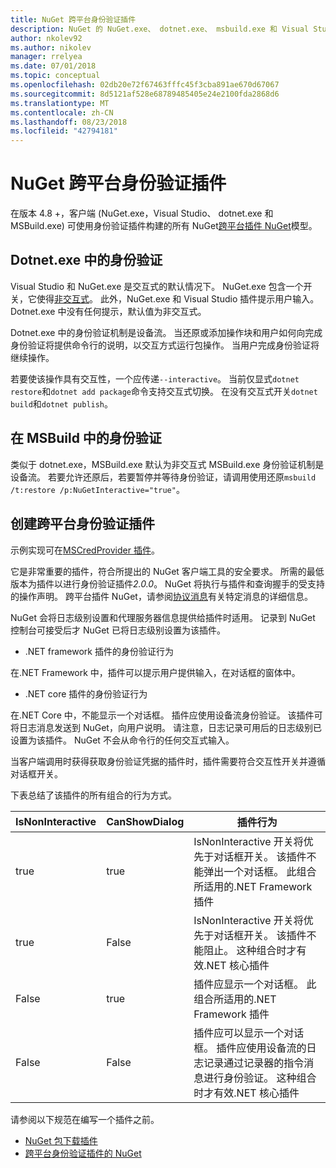 ```yaml
---
title: NuGet 跨平台身份验证插件
description: NuGet 的 NuGet.exe、 dotnet.exe、 msbuild.exe 和 Visual Studio 跨平台身份验证插件
author: nkolev92
ms.author: nikolev
manager: rrelyea
ms.date: 07/01/2018
ms.topic: conceptual
ms.openlocfilehash: 02db20e72f67463fffc45f3cba891ae670d67067
ms.sourcegitcommit: 8d5121af528e68789485405e24e2100fda2868d6
ms.translationtype: MT
ms.contentlocale: zh-CN
ms.lasthandoff: 08/23/2018
ms.locfileid: "42794181"
---
```

# <a name="nuget-cross-platform-authentication-plugin"></a>NuGet 跨平台身份验证插件

在版本 4.8 +，客户端 (NuGet.exe，Visual Studio、 dotnet.exe 和 MSBuild.exe) 可使用身份验证插件构建的所有 NuGet[跨平台插件 NuGet](NuGet-Cross-Platform-Plugins.md)模型。

## <a name="authentication-in-dotnetexe"></a>Dotnet.exe 中的身份验证

Visual Studio 和 NuGet.exe 是交互式的默认情况下。 NuGet.exe 包含一个开关，它使得[非交互式](../../tools/nuget-exe-CLI-Reference.md)。
此外，NuGet.exe 和 Visual Studio 插件提示用户输入。
Dotnet.exe 中没有任何提示，默认值为非交互式。

Dotnet.exe 中的身份验证机制是设备流。 当还原或添加操作块和用户如何向完成身份验证将提供命令行的说明，以交互方式运行包操作。
当用户完成身份验证将继续操作。

若要使该操作具有交互性，一个应传递`--interactive`。
当前仅显式`dotnet restore`和`dotnet add package`命令支持交互式切换。
在没有交互式开关`dotnet build`和`dotnet publish`。

## <a name="authentication-in-msbuild"></a>在 MSBuild 中的身份验证

类似于 dotnet.exe，MSBuild.exe 默认为非交互式 MSBuild.exe 身份验证机制是设备流。
若要允许还原后，若要暂停并等待身份验证，请调用使用还原`msbuild /t:restore /p:NuGetInteractive="true"`。

## <a name="creating-a-cross-platform-authentication-plugin"></a>创建跨平台身份验证插件

示例实现可在[MSCredProvider 插件](https://github.com/Microsoft/mscredprovider)。

它是非常重要的插件，符合所提出的 NuGet 客户端工具的安全要求。
所需的最低版本为插件以进行身份验证插件*2.0.0*。
NuGet 将执行与插件和查询握手的受支持的操作声明。
跨平台插件 NuGet，请参阅[协议消息](NuGet-Cross-Platform-Plugins.md#protocol-messages-index)有关特定消息的详细信息。

NuGet 会将日志级别设置和代理服务器信息提供给插件时适用。
记录到 NuGet 控制台可接受后才 NuGet 已将日志级别设置为该插件。

- .NET framework 插件的身份验证行为

在.NET Framework 中，插件可以提示用户提供输入，在对话框的窗体中。

- .NET core 插件的身份验证行为

在.NET Core 中，不能显示一个对话框。 插件应使用设备流身份验证。
该插件可将日志消息发送到 NuGet，向用户说明。
请注意，日志记录可用后的日志级别已设置为该插件。
NuGet 不会从命令行的任何交互式输入。

当客户端调用时获得获取身份验证凭据的插件时，插件需要符合交互性开关并遵循对话框开关。 

下表总结了该插件的所有组合的行为方式。

| IsNonInteractive | CanShowDialog | 插件行为 |
| ---------------- | ------------- | --------------- |
| true | true | IsNonInteractive 开关将优先于对话框开关。 该插件不能弹出一个对话框。 此组合所适用的.NET Framework 插件 |
| true | False | IsNonInteractive 开关将优先于对话框开关。 该插件不能阻止。 这种组合时才有效.NET 核心插件 |
| False | true | 插件应显示一个对话框。 此组合所适用的.NET Framework 插件 |
| False | False | 插件应可以显示一个对话框。 插件应使用设备流的日志记录通过记录器的指令消息进行身份验证。 这种组合时才有效.NET 核心插件 |

请参阅以下规范在编写一个插件之前。

- [NuGet 包下载插件](https://github.com/NuGet/Home/wiki/NuGet-Package-Download-Plugin)
- [跨平台身份验证插件的 NuGet](https://github.com/NuGet/Home/wiki/NuGet-cross-plat-authentication-plugin)
